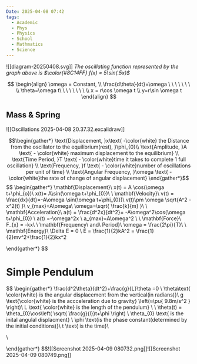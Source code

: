 ```yaml
---
Date: 2025-04-08 07:42
tags:
  - Academic
  - Phys
  - Physics
  - School
  - Mathmatics
  - Science
---
```

![[diagram-20250408.svg]]
 *The oscillating function represented by the graph above is $\color{#8C14FF}  f(x) = 5\sin(.5x)$*
 
$$
\begin{align}
\omega = Constant,
\\
\frac{d\theta}{dt}=\omega \ \ \ \ \ \ \ \\
\theta=\omega t\ \ \ \ \ \ \ \  \\
x = r\cos \omega t \\
y=r\sin \omega t
\end{align}
$$


## Mass & Spring
![[Oscillations 2025-04-08 20.37.32.excalidraw]]

$$\begin{gather*}
\text{Displacement, }x\text{ -\color{white} the Distance from the oscillator to the equilibrium(rest), }\phi_{0}\\
\text{Amplitude, }A \text{ - \color{white} maximum displacement to the equilibrium}
\\
\text{Time Period, }T \text{ - \color{white}time it takes to complete 1 full oscillation}
\\
\text{Frequency, }f \text{ - \color{white}number of oscillations per unit of time}
\\
\text{Angular Frequency, }\omega \text{ - \color{white}the rate of change of angular displacement}
\end{gather*}$$
$$
\begin{gather*}
\mathbf{Displacement}\\
x(t) = A \cos(\omega t+\phi_{o})\\
x(t)= A\sin(\omega t+\phi_{0})\\ \\
\mathbf{Velocity}\\
v(t) = \frac{dx}{dt}=-A\omega \sin(\omega t+\phi_{0})\\
v(t)\pm \omega \sqrt{A^2 -x^2(t) }\\
v_{max}=A\omega\\
\omega=\sqrt{ \frac{k}{m} }\\ \\
\mathbf{Acceleration}\\
a(t) = \frac{d^2x}{dt^2}= -A\omega^2\cos(\omega t+\phi_{0})
\\
a(t) =-\omega^2x
\\ 
a_{max}=A\omega^2
\\
\\
\mathbf{Force}\\
F_{x} = -kx\\ \\
\mathbf{Frequency\ and\ Period}\\
\omega = \frac{2\pi}{T}\\
\\
\mathbf{Energy}\\
\Delta E = 0
\\
E = \frac{1}{2}kA^2 = \frac{1}{2}mv^2+\frac{1}{2}kx^2

\end{gather*}
$$


# Simple Pendulum
$$
\begin{gather*}
\frac{d^2\theta}{dt^2}+\frac{g}{L}\theta  =0
\\
\theta\text{ \color{white} is the angular displacement from the vertical(in radians)}\\
g \text{\color{white} is the accceleration due to gravity} \left(≈\pu{ 9.8m/s^2 } \right)\\
L \text{ \color{white} is the length of the pendulum}
\\
\\
\theta(t) = \theta_{0}\cos\left( \sqrt{ \frac{g}{l}}t+\phi  \right)
\\
\theta_{0} \text{ is the inital angulal displacment}
\\
\phi \text{is the phase constant(determined by the initial conditions)}\\
t \text{ is the time}\\

\\

\end{gather*}
$$![[Screenshot 2025-04-09 080732.png]]![[Screenshot 2025-04-09 080749.png]]
